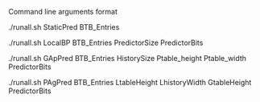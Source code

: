 Command line arguments format

./runall.sh StaticPred BTB_Entries

./runall.sh LocalBP BTB_Entries PredictorSize PredictorBits

./runall.sh GApPred BTB_Entries HistorySize Ptable_height Ptable_width PredictorBits

./runall.sh PAgPred BTB_Entries LtableHeight LhistoryWidth GtableHeight PredictorBits
